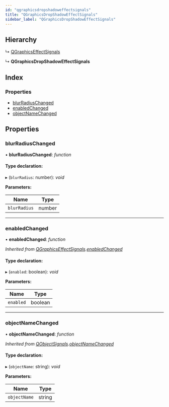 ```yaml
---
id: "qgraphicsdropshadoweffectsignals"
title: "QGraphicsDropShadowEffectSignals"
sidebar_label: "QGraphicsDropShadowEffectSignals"
---
```


## Hierarchy

  ↳ [QGraphicsEffectSignals](qgraphicseffectsignals.md)

  ↳ **QGraphicsDropShadowEffectSignals**

## Index

### Properties

* [blurRadiusChanged](qgraphicsdropshadoweffectsignals.md#blurradiuschanged)
* [enabledChanged](qgraphicsdropshadoweffectsignals.md#enabledchanged)
* [objectNameChanged](qgraphicsdropshadoweffectsignals.md#objectnamechanged)

## Properties

###  blurRadiusChanged

• **blurRadiusChanged**: *function*

#### Type declaration:

▸ (`blurRadius`: number): *void*

**Parameters:**

Name | Type |
------ | ------ |
`blurRadius` | number |

___

###  enabledChanged

• **enabledChanged**: *function*

*Inherited from [QGraphicsEffectSignals](qgraphicseffectsignals.md).[enabledChanged](qgraphicseffectsignals.md#enabledchanged)*

#### Type declaration:

▸ (`enabled`: boolean): *void*

**Parameters:**

Name | Type |
------ | ------ |
`enabled` | boolean |

___

###  objectNameChanged

• **objectNameChanged**: *function*

*Inherited from [QObjectSignals](qobjectsignals.md).[objectNameChanged](qobjectsignals.md#objectnamechanged)*

#### Type declaration:

▸ (`objectName`: string): *void*

**Parameters:**

Name | Type |
------ | ------ |
`objectName` | string |
